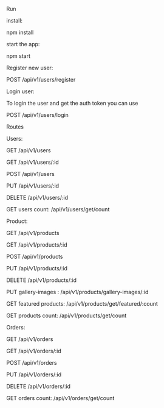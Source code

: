 Run

install:

npm install

start the app:

npm start

Register new user:

POST     /api/v1/users/register

Login user:

To login the user and get the auth token you can use

POST     /api/v1/users/login

Routes

Users:

GET      /api/v1/users

GET      /api/v1/users/:id

POST     /api/v1/users

PUT      /api/v1/users/:id

DELETE   /api/v1/users/:id

GET users count: /api/v1/users/get/count

Product:

GET      /api/v1/products

GET      /api/v1/products/:id

POST     /api/v1/products

PUT      /api/v1/products/:id

DELETE   /api/v1/products/:id

PUT gallery-images : /api/v1/products/gallery-images/:id

GET featured products: /api/v1/products/get/featured/:count

GET products count: /api/v1/products/get/count

Orders:

GET      /api/v1/orders

GET      /api/v1/orders/:id

POST     /api/v1/orders

PUT      /api/v1/orders/:id

DELETE   /api/v1/orders/:id

GET orders count: /api/v1/orders/get/count